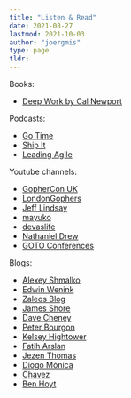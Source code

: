 ```yaml
---
title: "Listen & Read"
date: 2021-08-27
lastmod: 2021-10-03
author: "joergmis"
type: page
tldr: 
---
```


Books:

- [Deep Work by Cal Newport](/posts/deep-work-by-cal-newport)

Podcasts:

- [Go Time](https://changelog.com/gotime)
- [Ship It](https://changelog.com/shipit)
- [Leading Agile](https://www.leadingagile.com/podcast/)

Youtube channels:

- [GopherCon UK](https://www.youtube.com/c/GopherConUK)
- [LondonGophers](https://www.youtube.com/c/LondonGophers)
- [Jeff Lindsay](https://www.youtube.com/c/progrium)
- [mayuko](https://www.youtube.com/c/hellomayuko)
- [devaslife](https://www.youtube.com/c/devaslife)
- [Nathaniel Drew](https://www.youtube.com/c/nathanieldrewofficial)
- [GOTO Conferences](https://www.youtube.com/c/GotoConferences)

Blogs:

- [Alexey Shmalko](https://www.alexeyshmalko.com/)
- [Edwin Wenink](https://www.edwinwenink.xyz/)
- [Zaleos Blog](https://blog.zaleos.net/)
- [James Shore](https://www.jamesshore.com/v2/blog)
- [Dave Cheney](https://dave.cheney.net/)
- [Peter Bourgon](https://peter.bourgon.org/blog/)
- [Kelsey Hightower](https://medium.com/@kelseyhightower)
- [Fatih Arslan](https://arslan.io/)
- [Jezen Thomas](https://jezenthomas.com/posts/)
- [Diogo Mónica](https://diogomonica.com/)
- [Chavez](https://blog.el-chavez.me/)
- [Ben Hoyt](https://benhoyt.com/writings/)

